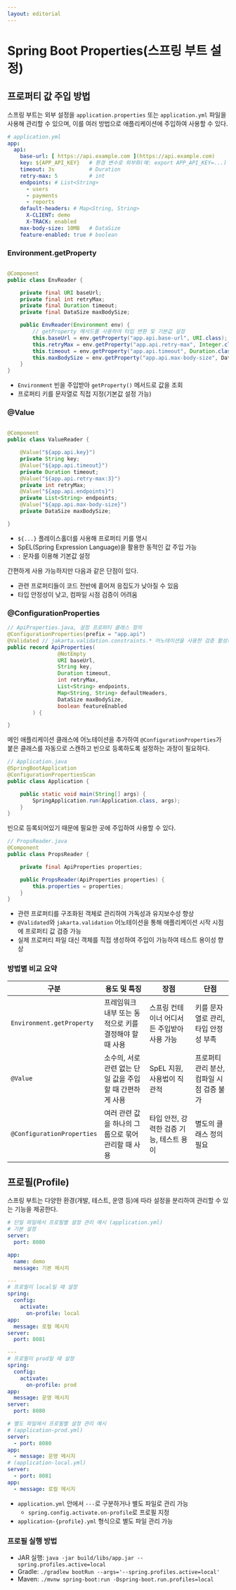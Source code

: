 ```yaml
---
layout: editorial
---
```


# Spring Boot Properties(스프링 부트 설정)

## 프로퍼티 값 주입 방법

스프링 부트는 외부 설정을 `application.properties` 또는 `application.yml` 파일을 사용해 관리할 수 있으며, 이를 여러 방법으로 애플리케이션에 주입하여 사용할 수 있다.

```yaml
# application.yml
app:
  api:
    base-url: [ https://api.example.com ](https://api.example.com)
    key: ${APP_API_KEY}   # 환경 변수로 외부화(예: export APP_API_KEY=...)
    timeout: 3s           # Duration
    retry-max: 5          # int
    endpoints: # List<String>
      - users
      - payments
      - reports
    default-headers: # Map<String, String>
      X-CLIENT: demo
      X-TRACK: enabled
    max-body-size: 10MB   # DataSize
    feature-enabled: true # boolean
````

### Environment.getProperty

```java

@Component
public class EnvReader {

    private final URI baseUrl;
    private final int retryMax;
    private final Duration timeout;
    private final DataSize maxBodySize;

    public EnvReader(Environment env) {
        // getProperty 메서드를 사용하여 타입 변환 및 기본값 설정
        this.baseUrl = env.getProperty("app.api.base-url", URI.class);
        this.retryMax = env.getProperty("app.api.retry-max", Integer.class, 3);
        this.timeout = env.getProperty("app.api.timeout", Duration.class, Duration.ofSeconds(2));
        this.maxBodySize = env.getProperty("app.api.max-body-size", DataSize.class, DataSize.ofMegabytes(5));
    }
}
```

- `Environment` 빈을 주입받아 `getProperty()` 메서드로 값을 조회
- 프로퍼티 키를 문자열로 직접 지정(기본값 설정 가능)

### @Value

```java

@Component
public class ValueReader {

    @Value("${app.api.key}")
    private String key;
    @Value("${app.api.timeout}")
    private Duration timeout;
    @Value("${app.api.retry-max:3}")
    private int retryMax;
    @Value("${app.api.endpoints}")
    private List<String> endpoints;
    @Value("${app.api.max-body-size}")
    private DataSize maxBodySize;

}
```

- `${...}` 플레이스홀더를 사용해 프로퍼티 키를 명시
- SpEL(Spring Expression Language)을 활용한 동적인 값 주입 가능
- `:` 문자를 이용해 기본값 설정

간편하게 사용 가능하지만 다음과 같은 단점이 있다.

- 관련 프로퍼티들이 코드 전반에 흩어져 응집도가 낮아질 수 있음
- 타입 안정성이 낮고, 컴파일 시점 검증이 어려움

### @ConfigurationProperties

```java
// ApiProperties.java, 설정 프로퍼티 클래스 정의
@ConfigurationProperties(prefix = "app.api")
@Validated // jakarta.validation.constraints.* 어노테이션을 사용한 검증 활성화
public record ApiProperties(
                @NotEmpty
                URI baseUrl,
                String key,
                Duration timeout,
                int retryMax,
                List<String> endpoints,
                Map<String, String> defaultHeaders,
                DataSize maxBodySize,
                boolean featureEnabled
        ) {

}
```

메인 애플리케이션 클래스에 어노테이션을 추가하여 `@ConfigurationProperties`가 붙은 클래스를 자동으로 스캔하고 빈으로 등록하도록 설정하는 과정이 필요하다.

```java
// Application.java
@SpringBootApplication
@ConfigurationPropertiesScan
public class Application {

    public static void main(String[] args) {
        SpringApplication.run(Application.class, args);
    }
}
```

빈으로 등록되어있기 때문에 필요한 곳에 주입하여 사용할 수 있다.

```java
// PropsReader.java
@Component
public class PropsReader {

    private final ApiProperties properties;

    public PropsReader(ApiProperties properties) {
        this.properties = properties;
    }
}
```

- 관련 프로퍼티를 구조화된 객체로 관리하여 가독성과 유지보수성 향상
- `@Validated`와 `jakarta.validation` 어노테이션을 통해 애플리케이션 시작 시점에 프로퍼티 값 검증 가능
- 실제 프로퍼티 파일 대신 객체를 직접 생성하여 주입이 가능하여 테스트 용이성 향상

### 방법별 비교 요약

| 구분                         | 용도 및 특징                           | 장점                       | 단점                       |
|----------------------------|-----------------------------------|--------------------------|--------------------------|
| `Environment.getProperty`  | 프레임워크 내부 또는 동적으로 키를 결정해야 할 때 사용   | 스프링 컨테이너 어디서든 주입받아 사용 가능 | 키를 문자열로 관리, 타입 안정성 부족    |
| `@Value`                   | 소수의, 서로 관련 없는 단일 값을 주입할 때 간편하게 사용 | SpEL 지원, 사용법이 직관적        | 프로퍼티 관리 분산, 컴파일 시점 검증 불가 |
| `@ConfigurationProperties` | 여러 관련 값을 하나의 그룹으로 묶어 관리할 때 사용     | 타입 안전, 강력한 검증 기능, 테스트 용이 | 별도의 클래스 정의 필요            |

## 프로필(Profile)

스프링 부트는 다양한 환경(개발, 테스트, 운영 등)에 따라 설정을 분리하여 관리할 수 있는 기능을 제공한다.

```yaml
# 단일 파일에서 프로필별 설정 관리 예시 (application.yml)
# 기본 설정
server:
  port: 8080

app:
  name: demo
  message: 기본 메시지

---
# 프로필이 local일 때 설정
spring:
  config:
    activate:
      on-profile: local
app:
  message: 로컬 메시지
server:
  port: 8081

---
# 프로필이 prod일 때 설정
spring:
  config:
    activate:
      on-profile: prod
app:
  message: 운영 메시지
server:
  port: 8080
```

```yaml
# 별도 파일에서 프로필별 설정 관리 예시
# (application-prod.yml)
server:
  - port: 8080
app:
  - message: 운영 메시지
# (application-local.yml)
server:
  - port: 8081
app:
  - message: 로컬 메시지
```

- `application.yml` 안에서 `---`로 구분하거나 별도 파일로 관리 가능
    - `spring.config.activate.on-profile`로 프로필 지정
- `application-{profile}.yml` 형식으로 별도 파일 관리 가능

### 프로필 실행 방법

- JAR 실행: `java -jar build/libs/app.jar --spring.profiles.active=local`
- Gradle: `./gradlew bootRun --args='--spring.profiles.active=local'`
- Maven: `./mvnw spring-boot:run -Dspring-boot.run.profiles=local`
